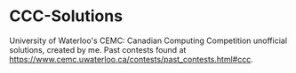 # CCC-Solutions
University of Waterloo's CEMC: Canadian Computing Competition unofficial solutions, created by me. Past contests found at https://www.cemc.uwaterloo.ca/contests/past_contests.html#ccc.
